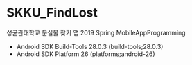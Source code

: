 # SKKU_FindLost
성균관대학교 분실물 찾기 앱
2019 Spring MobileAppProgramming

- Android SDK Build-Tools 28.0.3 (build-tools;28.0.3)
- Android SDK Platform 26 (platforms;android-26)
